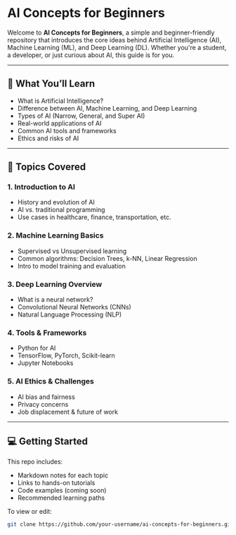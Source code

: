 # AI Concepts for Beginners

Welcome to **AI Concepts for Beginners**, a simple and beginner-friendly repository that introduces the core ideas behind Artificial Intelligence (AI), Machine Learning (ML), and Deep Learning (DL). Whether you're a student, a developer, or just curious about AI, this guide is for you.

---

## 🤖 What You’ll Learn

- What is Artificial Intelligence?
- Difference between AI, Machine Learning, and Deep Learning
- Types of AI (Narrow, General, and Super AI)
- Real-world applications of AI
- Common AI tools and frameworks
- Ethics and risks of AI

---

## 📘 Topics Covered

### 1. Introduction to AI
- History and evolution of AI
- AI vs. traditional programming
- Use cases in healthcare, finance, transportation, etc.

### 2. Machine Learning Basics
- Supervised vs Unsupervised learning
- Common algorithms: Decision Trees, k-NN, Linear Regression
- Intro to model training and evaluation

### 3. Deep Learning Overview
- What is a neural network?
- Convolutional Neural Networks (CNNs)
- Natural Language Processing (NLP)

### 4. Tools & Frameworks
- Python for AI
- TensorFlow, PyTorch, Scikit-learn
- Jupyter Notebooks

### 5. AI Ethics & Challenges
- AI bias and fairness
- Privacy concerns
- Job displacement & future of work

---

## 💻 Getting Started

This repo includes:
- Markdown notes for each topic
- Links to hands-on tutorials
- Code examples (coming soon)
- Recommended learning paths

To view or edit:
```bash
git clone https://github.com/your-username/ai-concepts-for-beginners.git
